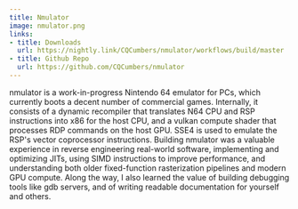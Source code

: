 ```yaml
---
title: Nmulator
image: nmulator.png
links:
- title: Downloads
  url: https://nightly.link/CQCumbers/nmulator/workflows/build/master
- title: Github Repo
  url: https://github.com/CQCumbers/nmulator
---
```


nmulator is a work-in-progress Nintendo 64 emulator for PCs, which currently boots a decent number of commercial games. Internally, it consists of a dynamic recompiler that translates N64 CPU and RSP instructions into x86 for the host CPU, and a vulkan compute shader that processes RDP commands on the host GPU. SSE4 is used to emulate the RSP's vector coprocessor instructions. Building nmulator was a valuable experience in reverse engineering real-world software, implementing and optimizing JITs, using SIMD instructions to improve performance, and understanding both older fixed-function rasterization pipelines and modern GPU compute. Along the way, I also learned the value of building debugging tools like gdb servers, and of writing readable documentation for yourself and others.
